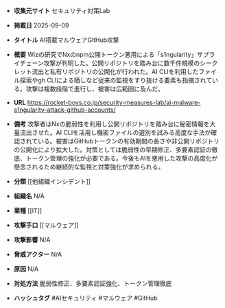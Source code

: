 - **収集元サイト**
セキュリティ対策Lab

- **掲載日**
2025-09-09

- **タイトル**
AI搭載マルウェアGitHub攻撃

- **概要**
Wizの研究でNxのnpm公開トークン悪用による「s1ngularity」サプライチェーン攻撃が判明した。公開リポジトリを踏み台に数千件規模のシークレット流出と私有リポジトリの公開化が行われた。AI CLIを利用したファイル探索やgh CLIによる晒しなど従来の監視をすり抜ける要素も指摘されている。攻撃は複数段階で進行し、被害は広範囲に及んだ。

- **URL**
https://rocket-boys.co.jp/security-measures-lab/ai-malware-s1ngularity-attack-github-accounts/

- **備考**
攻撃者はNxの脆弱性を利用し公開リポジトリを踏み台に秘密情報を大量流出させた。AI CLIを活用し機密ファイルの選別を試みる高度な手法が確認されている。被害はGitHubトークンの有効期間の長さや非公開リポジトリの公開化により拡大した。対策としては脆弱性の早期修正、多要素認証の徹底、トークン管理の強化が必要である。今後もAIを悪用した攻撃の高度化が懸念されるため継続的な監視と対策強化が求められる。

- **分類**
[[他組織インシデント]]

- **組織名**
N/A

- **業種**
[[IT]]

- **攻撃手口**
[[マルウェア]]

- **攻撃影響**
N/A

- **脅威アクター**
N/A

- **原因**
N/A

- **対処方法**
脆弱性修正、多要素認証強化、トークン管理徹底

- **ハッシュタグ**
#AIセキュリティ #マルウェア #GitHub

